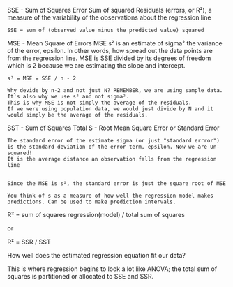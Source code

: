 SSE - Sum of Squares Error
    Sum of squared Residuals (errors, or R²), a measure of the variability of the observations about the regression line

    SSE = sum of (observed value minus the predicted value) squared

MSE - Mean Square of Errors
    MSE s² is an estimate of sigma² the variance of the error, epsilon.
    In other words, how spread out the data points are from the regression line. MSE is SSE divided by its degrees of freedom which is 2 because we are estimating the slope and intercept.

    s² = MSE = SSE / n - 2

    Why devide by n-2 and not just N? REMEMBER, we are using sample data. It's also why we use s² and not sigma².
    This is why MSE is not simply the average of the residuals.
    If we were using population data, we would just divide by N and it would simply be the average of the residuals.

SST - Sum of Squares Total
S - Root Mean Square Error or Standard Error

    The standard error of the estimate sigma (or just "standard errror") is the standard deviation of the error term, epsilon. Now we are Un-squared!
    It is the average distance an observation falls from the regression line


    Since the MSE is s², the standard error is just the square root of MSE

    You think of s as a measure of how well the regression model makes predictions. Can be used to make prediction intervals.

R² = sum of squares regression(model) / total sum of squares

or 

R² = SSR / SST

How well does the estimated regression equation fit our data?

This is where regression begins to look a lot like ANOVA; the total sum of squares is partitioned or allocated to SSE and SSR.